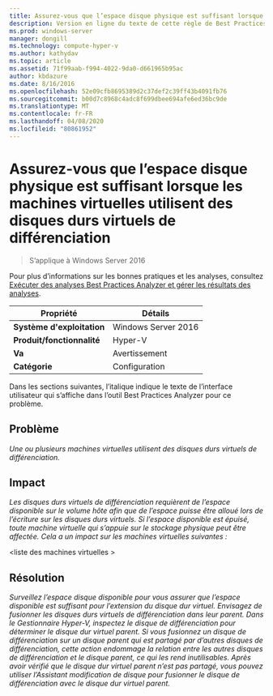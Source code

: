 ```yaml
---
title: Assurez-vous que l’espace disque physique est suffisant lorsque les machines virtuelles utilisent des disques durs virtuels de différenciation
description: Version en ligne du texte de cette règle de Best Practices Analyzer.
ms.prod: windows-server
manager: dongill
ms.technology: compute-hyper-v
ms.author: kathydav
ms.topic: article
ms.assetid: 71f99aab-f994-4022-9da0-d661965b95ac
author: kbdazure
ms.date: 8/16/2016
ms.openlocfilehash: 52e09cfb8695389d2c37def2c39ff43b4091fb76
ms.sourcegitcommit: b00d7c8968c4adc8f699dbee694afe6ed36bc9de
ms.translationtype: MT
ms.contentlocale: fr-FR
ms.lasthandoff: 04/08/2020
ms.locfileid: "80861952"
---
```

# <a name="ensure-sufficient-physical-disk-space-is-available-when-virtual-machines-use-differencing-virtual-hard-disks"></a>Assurez-vous que l’espace disque physique est suffisant lorsque les machines virtuelles utilisent des disques durs virtuels de différenciation

>S’applique à Windows Server 2016

Pour plus d’informations sur les bonnes pratiques et les analyses, consultez [Exécuter des analyses Best Practices Analyzer et gérer les résultats des analyses](https://go.microsoft.com/fwlink/p/?LinkID=223177).  
  
|Propriété|Détails|  
|-|-|  
|**Système d'exploitation**|Windows Server 2016|  
|**Produit/fonctionnalité**|Hyper-V|  
|**Va**|Avertissement|  
|**Catégorie**|Configuration|  
  
Dans les sections suivantes, l’italique indique le texte de l’interface utilisateur qui s’affiche dans l’outil Best Practices Analyzer pour ce problème.  
  
## <a name="issue"></a>Problème  
*Une ou plusieurs machines virtuelles utilisent des disques durs virtuels de différenciation.*  
  
## <a name="impact"></a>Impact  
*Les disques durs virtuels de différenciation requièrent de l’espace disponible sur le volume hôte afin que de l’espace puisse être alloué lors de l’écriture sur les disques durs virtuels. Si l’espace disponible est épuisé, toute machine virtuelle qui s’appuie sur le stockage physique peut être affectée. Cela a un impact sur les machines virtuelles suivantes :*  
  
\<liste des machines virtuelles >  
  
## <a name="resolution"></a>Résolution  
*Surveillez l’espace disque disponible pour vous assurer que l’espace disponible est suffisant pour l’extension du disque dur virtuel. Envisagez de fusionner les disques durs virtuels de différenciation dans leur parent. Dans le Gestionnaire Hyper-V, inspectez le disque de différenciation pour déterminer le disque dur virtuel parent. Si vous fusionnez un disque de différenciation sur un disque parent qui est partagé par d’autres disques de différenciation, cette action endommage la relation entre les autres disques de différenciation et le disque parent, ce qui les rend inutilisables. Après avoir vérifié que le disque dur virtuel parent n’est pas partagé, vous pouvez utiliser l’Assistant modification de disque pour fusionner le disque de différenciation avec le disque dur virtuel parent.*  
  


